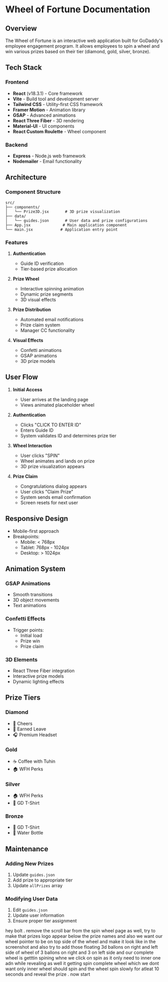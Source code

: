 # Wheel of Fortune Documentation

## Overview
The Wheel of Fortune is an interactive web application built for GoDaddy's employee engagement program. It allows employees to spin a wheel and win various prizes based on their tier (diamond, gold, silver, bronze).

## Tech Stack

### Frontend
- **React** (v18.3.1) - Core framework
- **Vite** - Build tool and development server
- **Tailwind CSS** - Utility-first CSS framework
- **Framer Motion** - Animation library
- **GSAP** - Advanced animations
- **React Three Fiber** - 3D rendering
- **Material-UI** - UI components
- **React Custom Roulette** - Wheel component

### Backend
- **Express** - Node.js web framework
- **Nodemailer** - Email functionality

## Architecture

### Component Structure
```
src/
├── components/
│   └── Prize3D.jsx       # 3D prize visualization
├── data/
│   └── guides.json       # User data and prize configurations
├── App.jsx              # Main application component
└── main.jsx            # Application entry point
```

### Features
1. **Authentication**
   - Guide ID verification
   - Tier-based prize allocation

2. **Prize Wheel**
   - Interactive spinning animation
   - Dynamic prize segments
   - 3D visual effects

3. **Prize Distribution**
   - Automated email notifications
   - Prize claim system
   - Manager CC functionality

4. **Visual Effects**
   - Confetti animations
   - GSAP animations
   - 3D prize models

## User Flow

1. **Initial Access**
   - User arrives at the landing page
   - Views animated placeholder wheel

2. **Authentication**
   - Clicks "CLICK TO ENTER ID"
   - Enters Guide ID
   - System validates ID and determines prize tier

3. **Wheel Interaction**
   - User clicks "SPIN"
   - Wheel animates and lands on prize
   - 3D prize visualization appears

4. **Prize Claim**
   - Congratulations dialog appears
   - User clicks "Claim Prize"
   - System sends email confirmation
   - Screen resets for next user

## Responsive Design
- Mobile-first approach
- Breakpoints:
  - Mobile: < 768px
  - Tablet: 768px - 1024px
  - Desktop: > 1024px

## Animation System

### GSAP Animations
- Smooth transitions
- 3D object movements
- Text animations

### Confetti Effects
- Trigger points:
  - Initial load
  - Prize win
  - Prize claim

### 3D Elements
- React Three Fiber integration
- Interactive prize models
- Dynamic lighting effects

## Prize Tiers

### Diamond
- 🎉 Cheers
- 🌴 Earned Leave
- 🎧 Premium Headset

### Gold
- ☕ Coffee with Tuhin
- 🏠 WFH Perks

### Silver
- 🏠 WFH Perks
- 👕 GD T-Shirt

### Bronze
- 👕 GD T-Shirt
- 🍶 Water Bottle

## Maintenance

### Adding New Prizes
1. Update `guides.json`
2. Add prize to appropriate tier
3. Update `allPrizes` array

### Modifying User Data
1. Edit `guides.json`
2. Update user information
3. Ensure proper tier assignment




hey bolt . remove the scroll bar from the spin wheel page as well, try to make that prizes logo appear below the prize names  and also we want our  wheel pointer to be on top side of the wheel and make it look like in the screenshot  and also try to add those floating 3d ballons on right and left side of wheel of 3 ballons on right and 3 on left side and our complete wheel is getttin spining whne we click on spin as it only need to inner one adn while revealing as well it getting spin complete wheel which we dont want only inner wheel should spin and the wheel spin slowly for atleat 10 seconds and reveal the prize . now start 
